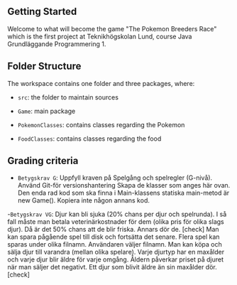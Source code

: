 ## Getting Started

Welcome to what will become the game "The Pokemon Breeders Race" which is the first project at Teknikhögskolan Lund, course Java Grundläggande Programmering 1.

## Folder Structure

The workspace contains one folder and three packages, where:

- `src`: the folder to maintain sources

- `Game`: main package
- `PokemonClasses`: contains classes regarding the Pokemon
- `FoodClasses`: contains classes regarding the food 

## Grading criteria 

- `Betygskrav G`:
Uppfyll kraven på Spelgång och spelregler (G-nivå).
Använd Git-för versionshantering
Skapa de klasser som anges här ovan. Den enda rad kod som ska finna i Main-klassens statiska main-metod är new Game().
Kopiera inte någon annans kod.

-`Betygskrav VG`:
Djur kan bli sjuka (20% chans per djur och spelrunda). I så fall måste man betala veterinärkostnader för dem (olika pris för olika slags djur). Då är det 50% chans att de blir friska. Annars dör de. [check]
Man kan spara pågående spel till disk och fortsätta det senare. Flera spel kan sparas under olika filnamn. Användaren väljer filnamn.
Man kan köpa och sälja djur till varandra (mellan olika spelare).
Varje djurtyp har en maxålder och varje djur blir äldre för varje omgång. Åldern påverkar priset på djuret när man säljer det negativt. Ett djur som blivit äldre än sin maxålder dör. [check]

